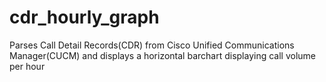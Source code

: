 # cdr_hourly_graph
Parses Call Detail Records(CDR) from Cisco Unified Communications Manager(CUCM) and displays a horizontal barchart displaying call volume per hour

